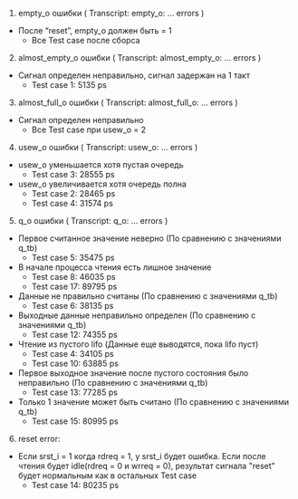 1) empty_o ошибки ( Transcript: empty_o: ... errors )
- После “reset”, empty_o должен быть = 1
  + Все Test case после сборса

2) almost_empty_o ошибки ( Transcript: almost_empty_o: ... errors )
- Сигнал определен неправильно, сигнал задержан на 1 такт
  + Test case 1: 5135 ps 

3) almost_full_o ошибки ( Transcript: almost_full_o: ... errors )
- Сигнал определен неправильно
  + Все Test case при usew_o = 2
  
4) usew_o ошибки ( Transcript: usew_o: ... errors )
- usew_o уменьшается хотя пустая очередь
  + Test case 3: 28555 ps 
- usew_o увеличивается хотя очередь полна
  + Test case 2: 28465 ps 
  + Test case 4: 31574 ps 


5) q_o ошибки ( Transcript: q_o: ... errors )
- Первое считанное значение неверно (По сравнению с значениями q_tb)
  + Test case 5: 35475 ps  
- В начале процесса чтения есть лишное значение
  + Test case 8: 46035 ps 
  + Test case 17: 89795 ps
- Данные не правильно считаны (По сравнению с значениями q_tb)
  + Test case 6: 38135 ps 
- Выходные данные неправильно определен (По сравнению с значениями q_tb)
  + Test case 12: 74355 ps 
- Чтение из пустого lifo (Данные еще выводятся, пока lifo пуст)
  + Test case 4: 34105 ps 
  + Test case 10: 63885 ps 
- Первое выходное значение после пустого состояния было неправильно (По сравнению с значениями q_tb)
  + Test case 13: 77285 ps
- Только 1 значение может быть считано (По сравнению с значениями q_tb)
  + Test case 15: 80995 ps


6) reset error:
- Если srst_i = 1 когда rdreq = 1, у srst_i будет ошибка. Если после чтения будет idle(rdreq = 0 и wrreq = 0), результат сигнала "reset" будет нормальным как в остальных Test case
  + Test case 14: 80235 ps 
 
